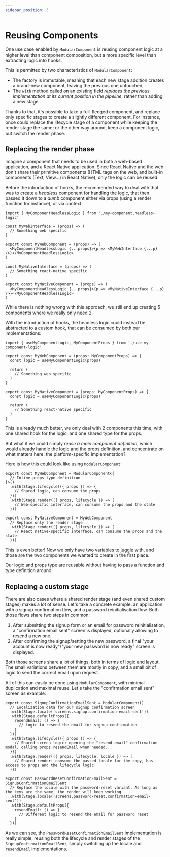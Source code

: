 ```yaml
---
sidebar_position: 3
---
```


# Reusing Components

One use case enabled by `ModularComponent` is reusing component logic at a higher level than component composition,
but a more specific level than extracting logic into hooks.

This is permitted by two characteristics of `ModularComponent`:

- The factory is immutable, meaning that each new stage addition creates a brand-new component, leaving the previous
  one untouched,
- The `with` method called on an existing field _replaces the previous implementation at its current position in the pipeline_, 
  rather than adding a new stage.

Thanks to that, it's possible to take a full-fledged component, and replace only specific stages to create a slightly
different component. For instance, once could replace the lifecycle stage of a component while keeping the render stage
the same; or the other way around, keep a component logic, but switch the render phase.

## Replacing the render phase

Imagine a component that needs to be used in both a web-based application, and a React Native application. Since React Native
and the web don't share their primitive components (HTML tags on the web, and built-in components (Text, View...) in React Native),
only the logic can be reused.

Before the introduction of hooks, the recommended way to deal with that was to create a _headless_ component for handling
the logic, that then passed it down to a _dumb_ component either via props (using a render function for instance), or via context:

```tsx
import { MyComponentHeadlessLogic } from './my-component.headless-logic'

const MyWebInterface = (props) => (
  // Something web specific
)

export const MyWebComponent = (props) => (
  <MyComponentHeadlessLogic {...props}>{p => <MyWebInterface {...p} />}</MyComponentHeadlessLogic>
)

const MyNativeInterface = (props) => (
  // Something react-native specific
)

export const MyNativeComponent = (props) => (
  <MyComponentHeadlessLogic {...props}>{p => <MyNativeInterface {...p} />}</MyComponentHeadlessLogic>
)
```

While there is nothing wrong with this approach, we still end up creating 5 components where we really only need 2.

With the introduction of hooks, the headless logic could instead be abstracted to a custom hook, that can be consumed
by both our implementations:

```tsx
import { useMyComponentLogic, MyComponentProps } from './use-my-component-logic'

export const MyWebComponent = (props: MyComponentProps) => {
  const logic = useMyComponentLogic(props)
  
  return (
    // Something web specific
  )
}

export const MyNativeComponent = (props: MyComponentProps) => {
  const logic = useMyComponentLogic(props)

  return (
    // Something react-native specific
  )
}
```

This is already much better, we only deal with 2 components this time, with one shared hook for the logic, and one
shared type for the props.

But what if we could simply _reuse a main component definition_, which would already handle the logic and the props
definition, and concentrate on what matters here: the platform-specific implementation?

Here is how this could look like using `ModularComponent`:

```tsx
export const MyWebComponent = ModularComponent<{
  // Inline props type definition
}>()
  .with(Stage.lifecycle(({ props }) => {
    // Shared logic, can consume the props
  }))
  .with(Stage.render(({ props, lifecycle }) => (
    // Web-specific interface, can consume the props and the state
  )))

export const MyNativeComponent = MyWebComponent
  // Replace only the render stage
  .with(Stage.render(({ props, lifecycle }) => (
    // React native-specific interface, can consume the props and the state
  )))
```

This is even better! Now we only have two variables to juggle with, and those are the two components we wanted to create
in the first place.

Our logic and props type are reusable without having to pass a function and type definition around.

## Replacing a custom stage

There are also cases where a shared render stage (and even shared custom stages) makes a lot of sense. Let's take a concrete
example: an application with a signup confirmation flow, and a password reinitialisation flow. Both those flows share
two steps in common: 

1. After submitting the signup form or an email for password reinitialisation, a "confirmation email sent" screen is 
   displayed, optionally allowing to resend a new one.
2. After confirming the signup/setting the new password, a final "your account is now ready"/"your new password is now ready"
   screen is displayed.

Both those screens share a lot of things, both in terms of logic and layout. The small variations between them are mostly
in copy, and a small bit of logic to send the correct email upon request.

All of this can easily be done using `ModularComponent`, with minimal duplication and maximal reuse. Let's take the
"confirmation email sent" screen as example:

```tsx
export const SignupConfirmationEmailSent = ModularComponent()
  // Localization data for our signup confirmation screen
  .with(Stage.locale('screens.signup.confirmation-email-sent'))
  .with(Stage.defaultProps({
    resendEmail: () => {
      // Logic to resend the email for signup confirmation
    }
  }))
  .with(Stage.lifecycle(({ props }) => {
    // Shared screen logic: opening the "resend email" confirmation modal, calling props.resendEmail when needed...
  }))
  .with(Stage.render(({ props, lifecycle, locale }) => (
    // Shared render: consume the passed locale for the copy, has access to props and the lifecycle logic
  )))

export const PasswordResetConfirmationEmailSent = SignupConfirmationEmailSent
  // Replace the locale with the password-reset variant. As long as the keys are the same, the render will keep working
  .with(Stage.locale('screens.password-reset.confirmation-email-sent'))
  .with(Stage.defaultProps({
    resendEmail: () => {
      // Different logic to resend the email for password reset
    }
  }))
```

As we can see, the `PasswordResetConfirmationEmailSent` implementation is really simple, reusing both the lifecycle
and render stages of the `SignupConfirmationEmailSent`, simply switching up the locale and `resendEmail` implementations.
